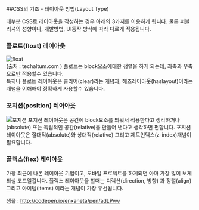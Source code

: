 ##CSS의 기초 - 레이아웃 방법(Layout Type)

대부분 CSS로 레이아웃을 작성하는 경우 아래의 3가지를 이용하게 됩니다.
물론 퍼블리셔의 성향이나, 개발방법, UI동작 방식에 따라 다르게 적용됩니다.


### 플로트(float) 레이아웃
![float](http://tutorial.techaltum.com/images/css-float-clear.jpg)  
(출처 : techaltum.com )
플로트는 block요소에대한 정렬을 하게 되는데, 좌측과 우측으로만 적용할수 있습니다.  
특히나 플로트 레이아웃은 클리어(clear)라는 개념과, 해즈레이아웃(haslayout)이라는 개념을 이해해야 정확하게 사용할수 있습니다. 


### 포지션(position) 레이아웃
![포지션](http://www.jegsworks.com/examples/DemoCSS/position.png)
포지션 레이아웃은 공간에 block요소를 띄워서 적용한다고 생각하거나(absolute) 또는 독립적인 공간(relative)을 만들어 낸다고
생각하면 편합니다. 포지션 레이아웃은 절대적(absolute)와 상대적(relative) 그리고 제트인덱스(z-index)개념이 필요합니다.


### 플랙스(flex) 레이아웃
가장 최근에 나온 레이아웃 기법이고, 모바일 프로젝트를 하게되면 아마 가장 많이 보게되실 코드일겁니다.
플랙스 레이아웃을 할때는 디렉션(direction, 방향) 과 정렬(align) 그리고 아이템(items) 이라는 개념이 가장 우선됩니다.

샘플 : http://codepen.io/enxaneta/pen/adLPwv